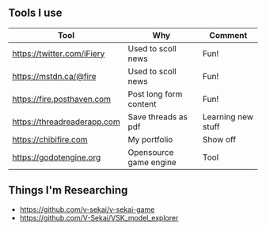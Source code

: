 ## Tools I use

|Tool  | Why | Comment |
|---|---|---|
| https://twitter.com/iFiery | Used to scoll news | Fun! |
| https://mstdn.ca/@fire | Used to scoll news | Fun! |
| https://fire.posthaven.com | Post long form content | Fun! |
| https://threadreaderapp.com | Save threads as pdf | Learning new stuff |
| https://chibifire.com | My portfolio | Show off |
| https://godotengine.org | Opensource game engine | Tool |

## Things I'm Researching

* https://github.com/v-sekai/v-sekai-game
* https://github.com/V-Sekai/VSK_model_explorer

